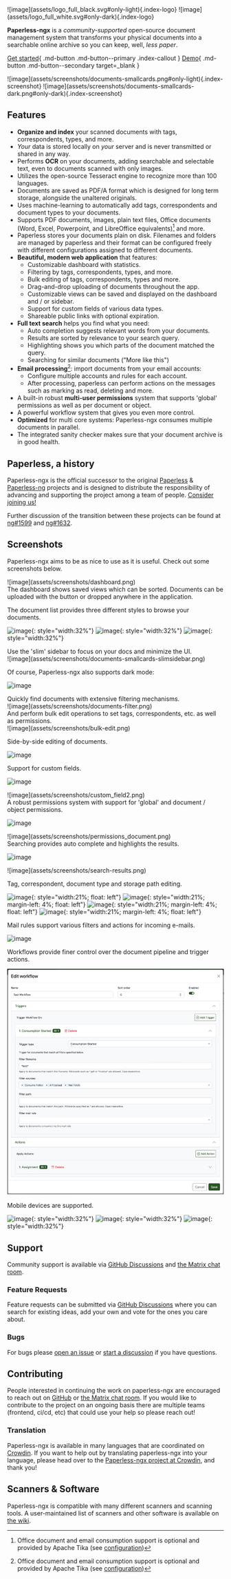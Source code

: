 <div class="grid-left" markdown>
![image](assets/logo_full_black.svg#only-light){.index-logo}
![image](assets/logo_full_white.svg#only-dark){.index-logo}

**Paperless-ngx** is a _community-supported_ open-source document management system that transforms your
physical documents into a searchable online archive so you can keep, well, _less paper_.

[Get started](setup.md){ .md-button .md-button--primary .index-callout }
[Demo](https://demo.paperless-ngx.com){ .md-button .md-button--secondary target=\_blank }

</div>
<div class="grid-right" markdown>
![image](assets/screenshots/documents-smallcards.png#only-light){.index-screenshot}
![image](assets/screenshots/documents-smallcards-dark.png#only-dark){.index-screenshot}
</div>
<div class="clear"></div>

## Features

-   **Organize and index** your scanned documents with tags, correspondents, types, and more.
-   _Your_ data is stored locally on _your_ server and is never transmitted or shared in any way.
-   Performs **OCR** on your documents, adding searchable and selectable text, even to documents scanned with only images.
-   Utilizes the open-source Tesseract engine to recognize more than 100 languages.
-   Documents are saved as PDF/A format which is designed for long term storage, alongside the unaltered originals.
-   Uses machine-learning to automatically add tags, correspondents and document types to your documents.
-   Supports PDF documents, images, plain text files, Office documents (Word, Excel, Powerpoint, and LibreOffice equivalents)[^1] and more.
-   Paperless stores your documents plain on disk. Filenames and folders are managed by paperless and their format can be configured freely with different configurations assigned to different documents.
-   **Beautiful, modern web application** that features:
    -   Customizable dashboard with statistics.
    -   Filtering by tags, correspondents, types, and more.
    -   Bulk editing of tags, correspondents, types and more.
    -   Drag-and-drop uploading of documents throughout the app.
    -   Customizable views can be saved and displayed on the dashboard and / or sidebar.
    -   Support for custom fields of various data types.
    -   Shareable public links with optional expiration.
-   **Full text search** helps you find what you need:
    -   Auto completion suggests relevant words from your documents.
    -   Results are sorted by relevance to your search query.
    -   Highlighting shows you which parts of the document matched the query.
    -   Searching for similar documents ("More like this")
-   **Email processing**[^1]: import documents from your email accounts:
    -   Configure multiple accounts and rules for each account.
    -   After processing, paperless can perform actions on the messages such as marking as read, deleting and more.
-   A built-in robust **multi-user permissions** system that supports 'global' permissions as well as per document or object.
-   A powerful workflow system that gives you even more control.
-   **Optimized** for multi core systems: Paperless-ngx consumes multiple documents in parallel.
-   The integrated sanity checker makes sure that your document archive is in good health.

[^1]: Office document and email consumption support is optional and provided by Apache Tika (see [configuration](https://docs.paperless-ngx.com/configuration/#tika))

## Paperless, a history

Paperless-ngx is the official successor to the original [Paperless](https://github.com/the-paperless-project/paperless) & [Paperless-ng](https://github.com/jonaswinkler/paperless-ng) projects and is designed to distribute the responsibility of advancing and supporting the project among a team of people. [Consider joining us!](https://github.com/paperless-ngx/paperless-ngx#community-support)

Further discussion of the transition between these projects can be found at
[ng#1599](https://github.com/jonaswinkler/paperless-ng/issues/1599) and [ng#1632](https://github.com/jonaswinkler/paperless-ng/issues/1632).

## Screenshots

Paperless-ngx aims to be as nice to use as it is useful. Check out some screenshots below.

<div class="grid-flipped-left" markdown>
  ![image](assets/screenshots/dashboard.png)
</div>
<div class="grid-flipped-right" markdown>
  The dashboard shows saved views which can be sorted. Documents can be uploaded with the button or dropped anywhere in the application.
</div>
<div class="clear"></div>

The document list provides three different styles to browse your documents.

![image](assets/screenshots/documents-table.png){: style="width:32%"}
![image](assets/screenshots/documents-smallcards.png){: style="width:32%"}
![image](assets/screenshots/documents-largecards.png){: style="width:32%"}

<div class="clear"></div>

<div class="grid-left" markdown>
  Use the 'slim' sidebar to focus on your docs and minimize the UI.
</div>
<div class="grid-right" markdown>
  ![image](assets/screenshots/documents-smallcards-slimsidebar.png)
</div>
<div class="clear"></div>

Of course, Paperless-ngx also supports dark mode:

![image](assets/screenshots/documents-smallcards-dark.png)

<div class="clear"></div>

<div class="grid-left" markdown>
  Quickly find documents with extensive filtering mechanisms.
</div>
<div class="grid-right" markdown>
  ![image](assets/screenshots/documents-filter.png)
</div>
<div class="clear"></div>
<div class="grid-left" markdown>
  And perform bulk edit operations to set tags, correspondents, etc. as well as permissions.
</div>
<div class="grid-right" markdown>
  ![image](assets/screenshots/bulk-edit.png)
</div>
<div class="clear"></div>

Side-by-side editing of documents.

![image](assets/screenshots/editing.png)

<div class="grid-left" markdown>
  Support for custom fields.

![image](assets/screenshots/custom_field1.png)

</div>
<div class="grid-right" markdown>
  ![image](assets/screenshots/custom_field2.png)
</div>
<div class="clear"></div>

<div class="grid-left" markdown>
  A robust permissions system with support for 'global' and document / object permissions.

![image](assets/screenshots/permissions_global.png)

</div>
<div class="grid-right" markdown>
  ![image](assets/screenshots/permissions_document.png)
</div>
<div class="clear"></div>

<div class="grid-left" markdown>
  Searching provides auto complete and highlights the results.

![image](assets/screenshots/search-preview.png)

</div>
<div class="grid-right" markdown>
  ![image](assets/screenshots/search-results.png)
</div>
<div class="clear"></div>

Tag, correspondent, document type and storage path editing.

![image](assets/screenshots/new-tag.png){: style="width:21%; float: left"}
![image](assets/screenshots/new-correspondent.png){: style="width:21%; margin-left: 4%; float: left"}
![image](assets/screenshots/new-document_type.png){: style="width:21%; margin-left: 4%; float: left"}
![image](assets/screenshots/new-storage_path.png){: style="width:21%; margin-left: 4%; float: left"}

<div class="clear"></div>

<div class="grid-half-left" markdown>
  Mail rules support various filters and actions for incoming e-mails.

![image](assets/screenshots/mail-rules-edited.png)

</div>
<div class="grid-half-right" markdown>
  Workflows provide finer control over the document pipeline and trigger actions.

![image](assets/screenshots/workflow.png)

</div>
<div class="clear"></div>

<div class="clear"></div>

Mobile devices are supported.

![image](assets/screenshots/mobile1.png){: style="width:32%"}
![image](assets/screenshots/mobile2.png){: style="width:32%"}
![image](assets/screenshots/mobile3.png){: style="width:32%"}

## Support

Community support is available via [GitHub Discussions](https://github.com/paperless-ngx/paperless-ngx/discussions/) and [the Matrix chat room](https://matrix.to/#/#paperless:matrix.org).

### Feature Requests

Feature requests can be submitted via [GitHub Discussions](https://github.com/paperless-ngx/paperless-ngx/discussions/categories/feature-requests) where you can search for existing ideas, add your own and vote for the ones you care about.

### Bugs

For bugs please [open an issue](https://github.com/paperless-ngx/paperless-ngx/issues) or [start a discussion](https://github.com/paperless-ngx/paperless-ngx/discussions/categories/support) if you have questions.

## Contributing

People interested in continuing the work on paperless-ngx are encouraged to reach out on [GitHub](https://github.com/paperless-ngx/paperless-ngx) or [the Matrix chat room](https://matrix.to/#/#paperless:matrix.org). If you would like to contribute to the project on an ongoing basis there are multiple teams (frontend, ci/cd, etc) that could use your help so please reach out!

### Translation

Paperless-ngx is available in many languages that are coordinated on [Crowdin](https://crwd.in/paperless-ngx). If you want to help out by translating paperless-ngx into your language, please head over to the [Paperless-ngx project at Crowdin](https://crwd.in/paperless-ngx), and thank you!

## Scanners & Software

Paperless-ngx is compatible with many different scanners and scanning tools. A user-maintained list of scanners and other software is available on [the wiki](https://github.com/paperless-ngx/paperless-ngx/wiki/Scanner-&-Software-Recommendations).
